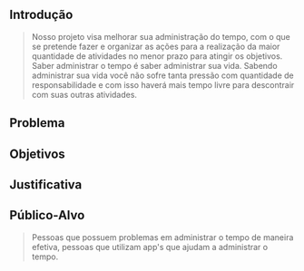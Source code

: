  ## Introdução
>  Nosso projeto visa melhorar sua administração do tempo, com o que se pretende fazer e organizar as ações para a realização da maior quantidade de atividades no menor prazo para atingir os objetivos. Saber administrar o tempo é saber administrar sua vida.
Sabendo administrar sua vida você não sofre tanta pressão com quantidade de responsabilidade e com isso haverá mais tempo livre para descontrair com suas outras atividades.

     

## Problema

## Objetivos

## Justificativa

## Público-Alvo
 
> Pessoas que possuem problemas em administrar o tempo de maneira efetiva, pessoas que utilizam app's que ajudam a administrar o tempo.
